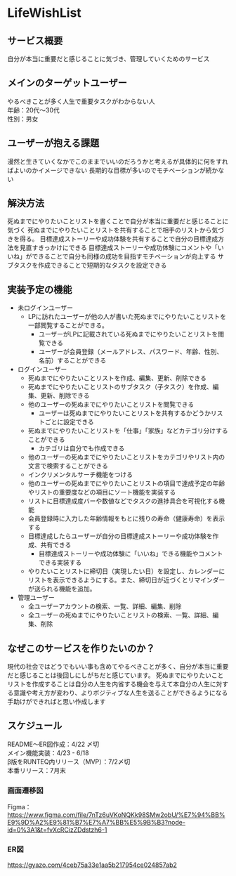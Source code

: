 # LifeWishList

## サービス概要
自分が本当に重要だと感じることに気づき、管理していくためのサービス

## メインのターゲットユーザー
やるべきことが多く人生で重要タスクがわからない人<br>
年齢：20代～30代<br>
性別：男女<br>

## ユーザーが抱える課題
漫然と生きていくなかでこのままでいいのだろうかと考えるが具体的に何をすればよいのかイメージできない
長期的な目標が多いのでモチベーションが続かない

## 解決方法
死ぬまでにやりたいことリストを書くことで自分が本当に重要だと感じることに気づく
死ぬまでにやりたいことリストを共有することで相手のリストから気づきを得る。
目標達成ストーリーや成功体験を共有することで自分の目標達成方法を見直すきっかけにできる
目標達成ストーリーや成功体験にコメントや「いいね」ができることで自分も同様の成功を目指すモチベーションが向上する
サブタスクを作成できることで短期的なタスクを設定できる

## 実装予定の機能
- 未ログインユーザー
  - LPに訪れたユーザーが他の人が書いた死ぬまでにやりたいことリストを一部閲覧することができる。
    - ユーザーがLPに記載されている死ぬまでにやりたいことリストを閲覧できる
    - ユーザーが会員登録（メールアドレス、パスワード、年齢、性別、名前）することができる
- ログインユーザー
  - 死ぬまでにやりたいことリストを作成、編集、更新、削除できる
  - 死ぬまでにやりたいことリストのサブタスク（子タスク）を作成、編集、更新、削除できる
  - 他のユーザーの死ぬまでにやりたいことリストを閲覧できる
    - ユーザーは死ぬまでにやりたいことリストを共有するかどうかリストごとに設定できる
  - 死ぬまでにやりたいことリストを「仕事」「家族」などカテゴリ分けすることができる
    - カテゴリは自分でも作成できる
  - 他のユーザーの死ぬまでにやりたいことリストをカテゴリやリスト内の文言で検索することができる
   - インクリメンタルサーチ機能をつける
  - 他のユーザーの死ぬまでにやりたいことリストの項目で達成予定の年齢やリストの重要度などの項目にソート機能を実装する
  - リストに目標達成度バーや数値などでタスクの進捗具合を可視化する機能
  - 会員登録時に入力した年齢情報をもとに残りの寿命（健康寿命）を表示する
  - 目標達成したらユーザーが自分の目標達成ストーリーや成功体験を作成、共有できる
    - 目標達成ストーリーや成功体験に「いいね」できる機能やコメントできる実装する
  - やりたいことリストに締切日（実現したい日）を設定し、カレンダーにリストを表示できるようにする。また、締切日が近づくとリマインダーが送られる機能を追加。
- 管理ユーザー
  - 全ユーザーアカウントの検索、一覧、詳細、編集、削除
  - 全ユーザーの死ぬまでにやりたいことリストの検索、一覧、詳細、編集、削除
## なぜこのサービスを作りたいのか？
現代の社会ではどうでもいい事も含めてやるべきことが多く、自分が本当に重要だと感じることは後回しにしがちだと感じています。
死ぬまでにやりたいことリストを作成することは自分の人生を内省する機会を与えて本自分の人生に対する意識や考え方が変わり、よりポジティブな人生を送ることができるようになる手助けができればと思い作成します

## スケジュール
README〜ER図作成：4/22 〆切<br>
メイン機能実装：4/23 - 6/18<br>
β版をRUNTEQ内リリース（MVP）：7/2〆切<br>
本番リリース：7月末

### 画面遷移図
Figma：https://www.figma.com/file/7nTz6uVKoNQKk98SMw2obU/%E7%94%BB%E9%9D%A2%E9%81%B7%E7%A7%BB%E5%9B%B3?node-id=0%3A1&t=fvXcRCizZDdstzh6-1

### ER図
https://gyazo.com/4ceb75a33e1aa5b217954ce024857ab2
